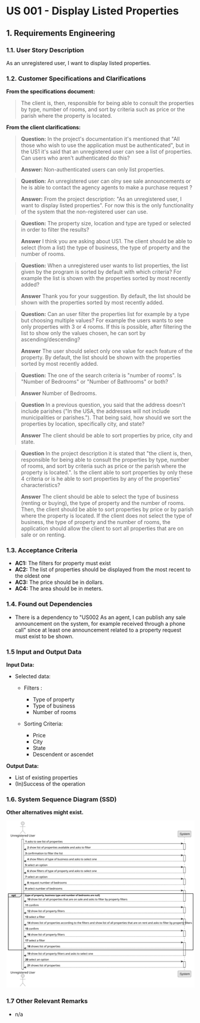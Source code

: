 # US 001 - Display Listed Properties 

## 1. Requirements Engineering


### 1.1. User Story Description


As an unregistered user, I want to display listed properties.



### 1.2. Customer Specifications and Clarifications 


**From the specifications document:**

>	The client is, then, responsible for being able to consult the properties by type, number of rooms, and sort by criteria such as price or the parish where the property is located. 



**From the client clarifications:**

> **Question:** In the project's documentation it's mentioned that "All those who wish to use the application must be authenticated", but in the US1 it's said that an unregistered user can see a list of properties. Can users who aren't authenticated do this?
>  
> **Answer:** Non-authenticated users can only list properties.

> **Question:** An unregistered user can olny see sale announcements or he is able to contact the agency agents to make a purchase request ?
>
> **Answer:**  From the project description: "As an unregistered user, I want to display listed properties". For now this is the only functionality of the system that the non-registered user can use.

>**Question:** The property size, location and type are typed or selected in order to filter the results?
> 
> **Answer** I think you are asking about US1. The client should be able to select (from a list) the type of business, the type of property and the number of rooms.

>**Question:**  When a unregistered user wants to list properties, the list given by the program is sorted by default with which criteria? For example the list is shown with the properties sorted by most recently added?
>
> **Answer** Thank you for your suggestion. By default, the list should be shown with the properties sorted by most recently added.

>**Question:** Can an user filter the properties list for example by a type but choosing multiple values? For example the users wants to see only properties with 3 or 4 rooms. If this is possible, after filtering the list to show only the values chosen, he can sort by ascending/descending?
>
> **Answer** The user should select only one value for each feature of the property. By default, the list should be shown with the properties sorted by most recently added.

>**Question:** The one of the search criteria is "number of rooms". Is "Number of Bedrooms" or "Number of Bathrooms" or both?
>
> **Answer** Number of Bedrooms.

> **Question**  In a previous question, you said that the address doesn't include parishes ("In the USA, the addresses will not include municipalities or parishes."). That being said, how should we sort the properties by location, specifically city, and state?
> 
> **Answer** The client should be able to sort properties by price, city and state.
 
> **Question** In the project description it is stated that "the client is, then, responsible for being able to consult the properties by type, number of rooms, 
> and sort by criteria such as price or the parish where the property is located.". Is the client able to sort properties by only these 4 criteria or is he able to sort properties by any of the properties' characteristics?
>
> **Answer** The client should be able to select the type of business (renting or buying), the type of property and the number of rooms. Then, the client should be able to sort properties by price or by parish where the property is located.
If the client does not select the type of business, the type of property and the number of rooms, the application should allow the client to sort all properties that are on sale or on renting.


### 1.3. Acceptance Criteria

* **AC1:** The filters for property must exist
* **AC2:** The list of properties should be displayed from the most recent to the oldest one
* **AC3:** The price should be in dollars.
* **AC4:** The area should be in meters.

### 1.4. Found out Dependencies


* There is a dependency to "US002 As an agent, I can publish any sale announcement on the system, for example received through a phone call" since at least one announcement related to a property request must exist to be shown.


### 1.5 Input and Output Data


**Input Data:**

* Selected data:
	* Filters :
      * Type of property
      * Type of business
      * Number of rooms
      
    * Sorting Criteria:
      * Price
      * City
      * State
      * Descendent or ascendet


**Output Data:**

* List of existing properties
* (In)Success of the operation

### 1.6. System Sequence Diagram (SSD)

**Other alternatives might exist.**

![System Sequence Diagram](svg/us001-system-sequence-diagram.svg)

### 1.7 Other Relevant Remarks

* n/a